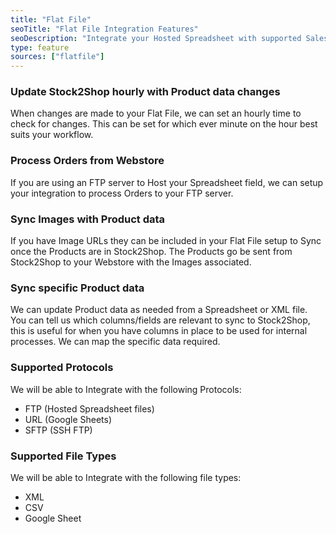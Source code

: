 ```yaml
---
title: "Flat File"
seoTitle: "Flat File Integration Features"
seoDescription: "Integrate your Hosted Spreadsheet with supported Sales Channels/Webstores through Stock2Shop"
type: feature
sources: ["flatfile"]
---
```


<!-- ***NOT IN USE***

get_images_limit
get_products_limit
google_sheet_header
ftp_host
ftp_port
ftp_file_path
ftp_username
ftp_password
remove_file_enabled
file_extension
file_url
deliminator
queue_fetch_images
xml_product_tag
xml_product_xslt
xml_image_xslt
sync_mode
order_template
ftp_order_path
ftp_order_host
ftp_order_username
ftp_order_password
ftp_order_port
order_send_method
csv_header
image_field_map
-->

<!-- cron_get_products_schedule -->
### Update Stock2Shop hourly with Product data changes
When changes are made to your Flat File, we can set an hourly time to check for changes.
This can be set for which ever minute on the hour best suits your workflow.

<!-- create_order_enabled -->
### Process Orders from Webstore
If you are using an FTP server to Host your Spreadsheet field, we can setup your integration to process Orders to your FTP server.

<!-- get_images_enabled -->
### Sync Images with Product data
If you have Image URLs they can be included in your Flat File setup to Sync once the Products are in Stock2Shop.
The Products go be sent from Stock2Shop to your Webstore with the Images associated.

<!-- product_field_map -->
### Sync specific Product data 
We can update Product data as needed from a Spreadsheet or XML file. You can tell us which columns/fields are relevant to sync to Stock2Shop,
this is useful for when you have columns in place to be used for internal processes. We can map the specific data required.

<!-- transfer_protocol -->
### Supported Protocols
We will be able to Integrate with the following Protocols:

- FTP (Hosted Spreadsheet files)
- URL (Google Sheets)
- SFTP (SSH FTP)

<!-- flatfile_format -->
### Supported File Types
We will be able to Integrate with the following file types:

- XML
- CSV
- Google Sheet